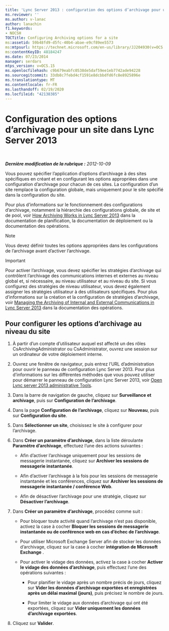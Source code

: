 ```yaml
---
title: 'Lync Server 2013 : configuration des options d’archivage pour un site'
ms.reviewer: ''
ms.author: v-lanac
author: lanachin
f1.keywords:
- NOCSH
TOCTitle: Configuring Archiving options for a site
ms:assetid: 59b48fd9-d5fc-40b4-abae-e9cf89ee5573
ms:mtpsurl: https://technet.microsoft.com/en-us/library/JJ204930(v=OCS.15)
ms:contentKeyID: 48184247
ms.date: 07/23/2014
manager: serdars
mtps_version: v=OCS.15
ms.openlocfilehash: c9b679eabfc0538de5daf59ee1eb7742ade94228
ms.sourcegitcommit: 33db8c7febd4cf1591e8dcbbdfd6fc8e8925896e
ms.translationtype: MT
ms.contentlocale: fr-FR
ms.lasthandoff: 02/19/2020
ms.locfileid: "42138385"
---
```

<div data-xmlns="http://www.w3.org/1999/xhtml">

<div class="topic" data-xmlns="http://www.w3.org/1999/xhtml" data-msxsl="urn:schemas-microsoft-com:xslt" data-cs="http://msdn.microsoft.com/">

<div data-asp="https://msdn2.microsoft.com/asp">

# <a name="configuring-archiving-options-for-a-site-in-lync-server-2013"></a>Configuration des options d’archivage pour un site dans Lync Server 2013

</div>

<div id="mainSection">

<div id="mainBody">

<span> </span>

_**Dernière modification de la rubrique :** 2012-10-09_

Vous pouvez spécifier l’application d’options d’archivage à des sites spécifiques en créant et en configurant les options appropriées dans une configuration d’archivage pour chacun de ces sites. La configuration d’un site remplace la configuration globale, mais uniquement pour le site spécifié dans la configuration du site.

Pour plus d’informations sur le fonctionnement des configurations d’archivage, notamment la hiérarchie des configurations globale, de site et de pool, voir [How Archiving Works in Lync Server 2013](lync-server-2013-how-archiving-works.md) dans la documentation de planification, la documentation de déploiement ou la documentation des opérations.

<div>


> [!NOTE]  
> Vous devez définir toutes les options appropriées dans les configurations de l’archivage avant d’activer l’archivage.



</div>

<div>


> [!IMPORTANT]  
> Pour activer l’archivage, vous devez spécifier les stratégies d’archivage qui contrôlent l’archivage des communications internes et externes au niveau global et, si nécessaire, au niveau utilisateur et au niveau du site. Si vous configurez des stratégies de niveau utilisateur, vous devez également assigner les stratégies utilisateur à des utilisateurs spécifiques. Pour plus d’informations sur la création et la configuration de stratégies d’archivage, voir <A href="lync-server-2013-managing-the-archiving-of-internal-and-external-communications.md">Managing the Archiving of Internal and External Communications in Lync Server 2013</A> dans la documentation des opérations.



</div>

<div>

## <a name="to-configure-archiving-options-at-the-site-level"></a>Pour configurer les options d’archivage au niveau du site

1.  À partir d’un compte d’utilisateur auquel est affecté un des rôles CsArchivingAdministrator ou CsAdministrator, ouvrez une session sur un ordinateur de votre déploiement interne.

2.  Ouvrez une fenêtre de navigateur, puis entrez l’URL d’administration pour ouvrir le panneau de configuration Lync Server 2013. Pour plus d’informations sur les différentes méthodes que vous pouvez utiliser pour démarrer le panneau de configuration Lync Server 2013, voir [Open Lync server 2013 administrative Tools](lync-server-2013-open-lync-server-administrative-tools.md).

3.  Dans la barre de navigation de gauche, cliquez sur **Surveillance et archivage**, puis sur **Configuration de l’archivage**.

4.  Dans la page **Configuration de l’archivage**, cliquez sur **Nouveau**, puis sur **Configuration du site**.

5.  Dans **Sélectionner un site**, choisissez le site à configurer pour l’archivage.

6.  Dans **Créer un paramètre d’archivage**, dans la liste déroulante **Paramètre d’archivage**, effectuez l’une des actions suivantes :
    
      - Afin d’activer l’archivage uniquement pour les sessions de messagerie instantanée, cliquez sur **Archiver les sessions de messagerie instantanée**.
    
      - Afin d’activer l’archivage à la fois pour les sessions de messagerie instantanée et les conférences, cliquez sur **Archiver les sessions de messagerie instantanée / conférence Web**.
    
      - Afin de désactiver l’archivage pour une stratégie, cliquez sur **Désactiver l’archivage**.

7.  Dans **Créer un paramètre d’archivage**, procédez comme suit :
    
      - Pour bloquer toute activité quand l’archivage n’est pas disponible, activez la case à cocher **Bloquer les sessions de messagerie instantanée ou de conférence web en cas d’échec de l’archivage**.
    
      - Pour utiliser Microsoft Exchange Server afin de stocker les données d’archivage, cliquez sur la case à cocher **intégration de Microsoft Exchange** .
    
      - Pour activer le vidage des données, activez la case à cocher **Activer le vidage des données d’archivage**, puis effectuez l’une des opérations suivantes :
        
          - Pour planifier le vidage après un nombre précis de jours, cliquez sur **Vider les données d’archivage exportées et enregistrées après un délai maximal (jours)**, puis précisez le nombre de jours.
        
          - Pour limiter le vidage aux données d’archivage qui ont été exportées, cliquez sur **Vider uniquement les données d’archivage exportées**.

8.  Cliquez sur **Valider**.

</div>

</div>

<span> </span>

</div>

</div>

</div>

